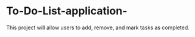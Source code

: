 # To-Do-List-application-
This project will allow users to add, remove, and mark tasks as completed.
